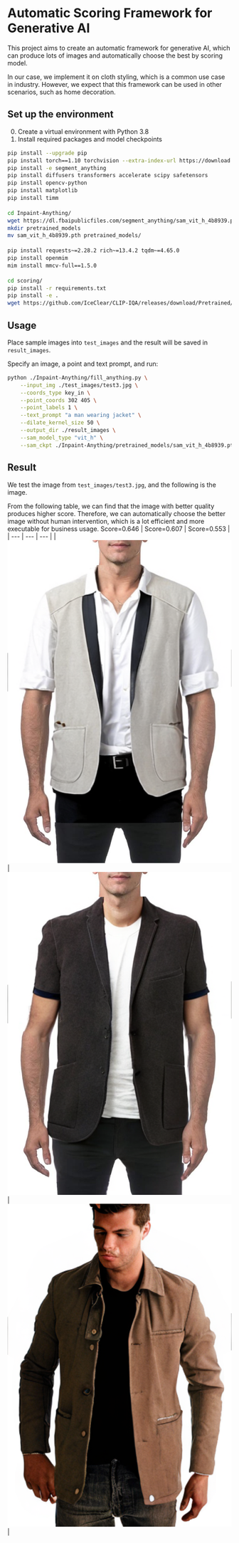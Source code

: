 # Automatic Scoring Framework for Generative AI
This project aims to create an automatic framework for generative AI, which can produce lots of images and automatically choose the best by scoring model.

In our case, we implement it on cloth styling, which is a common use case in industry. However, we expect that this framework can be used in other scenarios, such as home decoration.

## Set up the environment
0. Create a virtual environment with Python 3.8
1. Install required packages and model checkpoints
```bash
pip install --upgrade pip
pip install torch==1.10 torchvision --extra-index-url https://download.pytorch.org/whl/cu113
pip install -e segment_anything
pip install diffusers transformers accelerate scipy safetensors
pip install opencv-python
pip install matplotlib
pip install timm

cd Inpaint-Anything/
wget https://dl.fbaipublicfiles.com/segment_anything/sam_vit_h_4b8939.pth
mkdir pretrained_models
mv sam_vit_h_4b8939.pth pretrained_models/

pip install requests~=2.28.2 rich~=13.4.2 tqdm~=4.65.0
pip install openmim
mim install mmcv-full==1.5.0

cd scoring/
pip install -r requirements.txt
pip install -e .
wget https://github.com/IceClear/CLIP-IQA/releases/download/Pretrained/iter_80000.pth
```

## Usage
Place sample images into `test_images` and the result will be saved in `result_images`.

Specify an image, a point and text prompt, and run:
```bash
python ./Inpaint-Anything/fill_anything.py \
    --input_img ./test_images/test3.jpg \
    --coords_type key_in \
    --point_coords 302 405 \
    --point_labels 1 \
    --text_prompt "a man wearing jacket" \
    --dilate_kernel_size 50 \
    --output_dir ./result_images \
    --sam_model_type "vit_h" \
    --sam_ckpt ./Inpaint-Anything/pretrained_models/sam_vit_h_4b8939.pth
```

## Result
We test the image from `test_images/test3.jpg`, and the following is the image.

From the following table, we can find that the image with better quality produces higher score. Therefore, we can automatically choose the better image without human intervention, which is a lot efficient and more executable for business usage.
Score=0.646 | Score=0.607 | Score=0.553 | 
| --- | --- | --- |
| ![Image 1](/result_images/test3/filled_with_mask_0.png) | ![Image 2](/result_images/test3/filled_with_mask_1.png) | ![Image 2](/result_images/test3/filled_with_mask_2.png) |